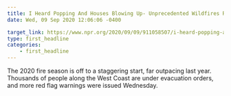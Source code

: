 ```yaml
---
title: I Heard Popping And Houses Blowing Up- Unprecedented Wildfires Rage On West Coast
date: Wed, 09 Sep 2020 12:06:06 -0400

target_link: https://www.npr.org/2020/09/09/911058507/i-heard-popping-and-houses-blowing-up-unprecedented-wildfires-rip-through-oregon?utm_medium=RSS&utm_campaign=news
type: first_headline
categories:
    - first_headline
---
```

The 2020 fire season is off to a staggering start, far outpacing last year. Thousands of people along the West Coast are under evacuation orders, and more red flag warnings were issued Wednesday. 